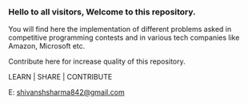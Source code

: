 ### Hello to all visitors, Welcome to this repository.

You will find here the implementation of different problems asked in competitive programming contests and in various tech companies like Amazon, Microsoft etc.

Contribute here for increase quality of this repository.

LEARN | SHARE | CONTRIBUTE

E: shivanshsharma842@gmail.com
